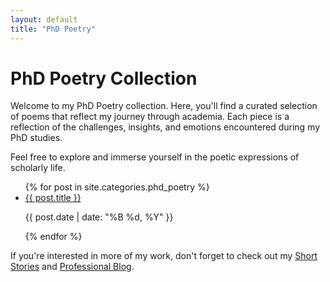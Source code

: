 ```yaml
---
layout: default
title: "PhD Poetry"
---
```


# PhD Poetry Collection

Welcome to my PhD Poetry collection. Here, you'll find a curated selection of poems that reflect my journey through academia. Each piece is a reflection of the challenges, insights, and emotions encountered during my PhD studies.

Feel free to explore and immerse yourself in the poetic expressions of scholarly life.

<ul>
  {% for post in site.categories.phd_poetry %}
    <li>
      <a href="{{ post.url | relative_url }}">{{ post.title }}</a>
      <p>{{ post.date | date: "%B %d, %Y" }}</p>
    </li>
  {% endfor %}
</ul>

If you're interested in more of my work, don't forget to check out my [Short Stories](/short_stories/) and [Professional Blog](/blog/).
